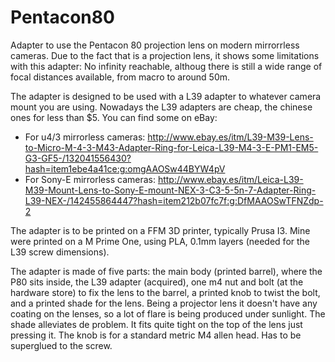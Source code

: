 # Pentacon80
Adapter to use the Pentacon 80 projection lens on modern mirrorrless cameras.
Due to the fact that is a projection lens, it shows some limitations with this adapter: No infinity reachable, althoug
there is still a wide range of focal distances available, from macro to around 50m.

The adapter is designed to be used with a L39 adapter to whatever camera mount you are using. 
Nowadays the L39 adapters are cheap, the chinese ones for less than $5.
You can find some on eBay: 
- For u4/3 mirrorless cameras: http://www.ebay.es/itm/L39-M39-Lens-to-Micro-M-4-3-M43-Adapter-Ring-for-Leica-L39-M4-3-E-PM1-EM5-G3-GF5-/132041556430?hash=item1ebe4a41ce:g:omgAAOSw44BYW4pV
- For Sony-E mirrorless cameras: http://www.ebay.es/itm/Leica-L39-M39-Mount-Lens-to-Sony-E-mount-NEX-3-C3-5-5n-7-Adapter-Ring-L39-NEX-/142455864447?hash=item212b07fc7f:g:DfMAAOSwTFNZdp-2

The adapter is to be printed on a FFM 3D printer, typically Prusa I3.
Mine were printed on a M Prime One, using PLA, 0.1mm layers (needed for the L39 screw dimensions).

The adapter is made of five parts: the main body (printed barrel), where the P80 sits inside, 
the L39 adapter (acquired), one m4 nut and bolt (at the hardware store) to fix the lens to 
the barrel, a printed knob to twist the bolt, and a printed shade for the lens.
Being a projector lens it doesn't have any coating on the lenses, so a lot of flare
is being produced under sunlight. The shade alleviates de problem. It fits quite tight on the top of the lens just pressing it.
The knob is for a standard metric M4 allen head. Has to be superglued to the screw.


